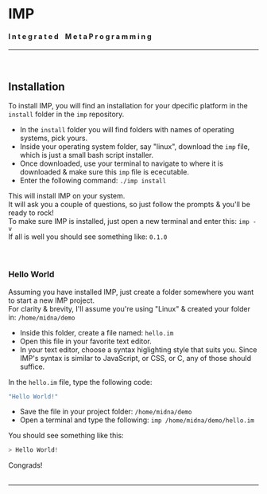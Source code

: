 
# IMP
#### I n t e g r a t e d &nbsp;&nbsp; M e t a P r o g r a m m i n g
***
<br>




## Installation
To install IMP, you will find an installation for your dpecific platform in the `install` folder in the `imp` repository.
- In the `install` folder you will find folders with names of operating systems, pick yours.
- Inside your operating system folder, say "linux", download the `imp` file, which is just a small bash script installer.
- Once downloaded, use your terminal to navigate to where it is downloaded & make sure this `imp` file is ececutable.
- Enter the following command: `./imp install`

This will install IMP on your system.<br>
It will ask you a couple of questions, so just follow the prompts & you'll be ready to rock!<br>
To make sure IMP is installed, just open a new terminal and enter this: `imp -v`<br>
If all is well you should see something like: `0.1.0`
<br><br><br>


### Hello World
Assuming you have installed IMP, just create a folder somewhere you want to start a new IMP project.<br>
For clarity & brevity, I'll assume you're using "Linux" & created your folder in: `/home/midna/demo`<br>
- Inside this folder, create a file named: `hello.im`
- Open this file in your favorite text editor.
- In your text editor, choose a syntax higlighting style that suits you. Since IMP's syntax is similar to JavaScript, or CSS, or C, any of those should suffice.

In the `hello.im` file, type the following code:
```javascript
"Hello World!"
```
- Save the file in your project folder: `/home/midna/demo`
- Open a terminal and type the following: `imp /home/midna/demo/hello.im`

You should see something like this:
```javascript
> Hello World!
```
Congrads!
<br><br>

***
<br>
